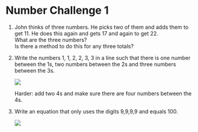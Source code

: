 # Number Challenge 1

1. John thinks of three numbers. He picks two of
them and adds them to get 11. He does this again
and gets 17 and again to get 22.  
What are the three numbers?  
Is there a method to do this for any three totals?    

2. Write the numbers 1, 1, 2, 2, 3, 3 in a line such that
there is one number between the 1s, two numbers
between the 2s and three numbers between the 3s.

    ![](https://github.com/supportingami/sami-maths-club/blob/master/maths-club-pack/images/number-challenge-1.png?raw=true)

    Harder: add two 4s and make sure there are four
numbers between the 4s.  
3. Write an equation that only uses the digits 9,9,9,9
and equals 100.

   ![](https://github.com/supportingami/sami-maths-club/blob/master/maths-club-pack/images/number-challenge-2.png?raw=true)

